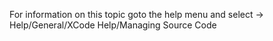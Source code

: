 For information on this topic goto the help menu and select -> Help/General/XCode Help/Managing Source Code